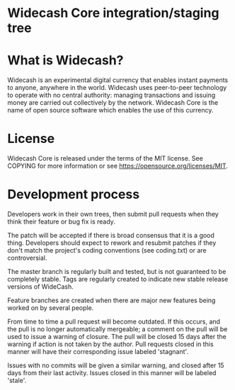 Widecash Core integration/staging tree
===========================
What is Widecash?
===========================
Widecash is an experimental digital currency that enables instant payments to anyone, anywhere in the world. Widecash uses peer-to-peer technology to operate with no central authority: managing transactions and issuing money are carried out collectively by the network. Widecash Core is the name of open source software which enables the use of this currency.

License
===========================
Widecash Core is released under the terms of the MIT license. See COPYING for more information or see https://opensource.org/licenses/MIT.

Development process
===========================

Developers work in their own trees, then submit pull requests when
they think their feature or bug fix is ready.

The patch will be accepted if there is broad consensus that it is a
good thing.  Developers should expect to rework and resubmit patches
if they don't match the project's coding conventions (see coding.txt)
or are controversial.

The master branch is regularly built and tested, but is not guaranteed
to be completely stable. Tags are regularly created to indicate new
stable release versions of WideCash.

Feature branches are created when there are major new features being
worked on by several people.

From time to time a pull request will become outdated. If this occurs, and
the pull is no longer automatically mergeable; a comment on the pull will
be used to issue a warning of closure. The pull will be closed 15 days
after the warning if action is not taken by the author. Pull requests closed
in this manner will have their corresponding issue labeled 'stagnant'.

Issues with no commits will be given a similar warning, and closed after
15 days from their last activity. Issues closed in this manner will be 
labeled 'stale'.
